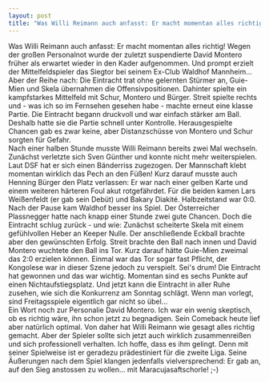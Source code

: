 ```yaml
---
layout: post
title: "Was Willi Reimann auch anfasst: Er macht momentan alles richtig!"
---
```


Was Willi Reimann auch anfasst: Er macht momentan alles richtig! Wegen der großen Personalnot wurde der zuletzt suspendierte David Montero früher als erwartet wieder in den Kader aufgenommen. Und prompt erzielt der Mittelfeldspieler das Siegtor bei seinem Ex-Club Waldhof Mannheim... Aber der Reihe nach: Die Eintracht trat ohne gelernten Stürmer an, Guie-Mien und Skela übernahmen die Offensivpositionen. Dahinter spielte ein kampfstarkes Mittelfeld mit Schur, Montero und Bürger. Streit spielte rechts und - was ich so im Fernsehen gesehen habe - machte erneut eine klasse Partie. Die Eintracht begann druckvoll und war einfach stärker am Ball. Deshalb hatte sie die Partie schnell unter Kontrolle. Herausgespielte Chancen gab es zwar keine, aber Distanzschüsse von Montero und Schur sorgten für Gefahr.  
Nach einer halben Stunde musste Willi Reimann bereits zwei Mal wechseln. Zunächst verletzte sich Sven Günther und konnte nicht mehr weiterspielen. Laut DSF hat er sich einen Bänderriss zugezogen. Der Mannschaft klebt momentan wirklich das Pech an den Füßen! Kurz darauf musste auch Henning Bürger den Platz verlassen: Er war nach einer gelben Karte und einem weiteren härteren Foul akut rotgefährdet. Für die beiden kamen Lars Weißenfeldt (er gab sein Debüt) und Bakary Diakité. Halbzeitstand war 0:0.  
Nach der Pause kam Waldhof besser ins Spiel. Der Österreicher Plassnegger hatte nach knapp einer Stunde zwei gute Chancen. Doch die Eintracht schlug zurück - und wie: Zunächst scheiterte Skela mit einem gefühlvollen Heber an Keeper Nulle. Der anschließende Eckball brachte aber den gewünschten Erfolg. Streit brachte den Ball nach innen und David Montero wuchtete den Ball ins Tor. Kurz darauf hätte Guie-Mien zweimal das 2:0 erzielen können. Einmal war das Tor sogar fast Pflicht, der Kongolese war in dieser Szene jedoch zu verspielt. Sei's drum! Die Eintracht hat gewonnen und das war wichtig. Momentan sind es sechs Punkte auf einen Nichtaufstiegsplatz. Und jetzt kann die Eintracht in aller Ruhe zusehen, wie sich die Konkurrenz am Sonntag schlägt. Wenn man vorlegt, sind Freitagsspiele eigentlich gar nicht so übel...  
Ein Wort noch zur Personalie David Montero. Ich war ein wenig skeptisch, ob es richtig wäre, ihn schon jetzt zu begnadigen. Sein Comeback heute lief aber natürlich optimal. Von daher hat Willi Reimann wie gesagt alles richtig gemacht. Aber der Spieler sollte sich jetzt auch wirklich zusammenreißen und sich professionell verhalten. Ich hoffe, dass es ihm gelingt. Denn mit seiner Spielweise ist er geradezu prädestiniert für die zweite Liga. Seine Äußerungen nach dem Spiel klangen jedenfalls vielversprechend: Er gab an, auf den Sieg anstossen zu wollen... mit Maracujasaftschorle! ;-)
